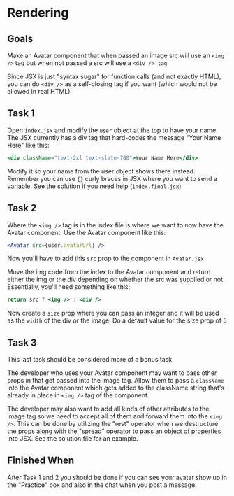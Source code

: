 # Rendering

## Goals

Make an Avatar component that when passed an image src will use an `<img />` tag but when not passed a src will use a `<div /> tag`

Since JSX is just "syntax sugar" for function calls (and not exactly HTML), you can do `<div />` as a self-closing tag if you want (which would not be allowed in real HTML)

## Task 1

Open `index.jsx` and modify the `user` object at the top to have your name. The JSX currently has a div tag that hard-codes the message "Your Name Here" like this:

```jsx
<div className="text-2xl text-slate-700">Your Name Here</div>
```

Modify it so your name from the user object shows there instead. Remember you can use `{}` curly braces in JSX where you want to send a variable. See the solution if you need help (`index.final.jsx`)

## Task 2

Where the `<img />` tag is in the index file is where we want to now have the Avatar component. Use the Avatar component like this:

```jsx
<Avatar src={user.avatarUrl} />
```

Now you'll have to add this `src` prop to the component in `Avatar.jsx`

Move the img code from the index to the Avatar component and return either the img or the div depending on whether the src was supplied or not. Essentially, you'll need something like this:

```jsx
return src ? <img /> : <div />
```

Now create a `size` prop where you can pass an integer and it will be used as the `width` of the div or the image. Do a default value for the size prop of 5

## Task 3

This last task should be considered more of a bonus task.

The developer who uses your Avatar component may want to pass other props in that get passed into the image tag. Allow them to pass a `className` into the Avatar component which gets added to the className string that's already in place in `<img />` tag of the component.

The developer may also want to add all kinds of other attributes to the image tag so we need to accept all of them and forward them into the `<img />`. This can be done by utilizing the "rest" operator when we destructure the props along with the "spread" operator to pass an object of properties into JSX. See the solution file for an example.

## Finished When

After Task 1 and 2 you should be done if you can see your avatar show up in the "Practice" box and also in the chat when you post a message.
